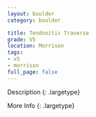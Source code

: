 ```yaml
---
layout: boulder
category: boulder

title: Tendonitis Traverse
grade: V5
location: Morrison
tags:
- v5
- morrison
full_page: false
---
```



Description
{: .largetype}


More Info
{: .largetype}

